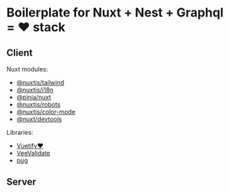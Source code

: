 # Boilerplate for Nuxt + Nest + Graphql = ❤️ stack

## Client

Nuxt modules:
- [@nuxtjs/tailwind](https://nuxt.com/modules/tailwindcss)
- [@nuxtjs/i18n](https://nuxt.com/modules/i18n)
- [@pinia/nuxt](https://nuxt.com/modules/pinia)
- [@nuxtjs/robots](https://nuxt.com/modules/robots)
- [@nuxtjs/color-mode](https://nuxt.com/modules/color-mode)
- [@nuxt/devtools](https://github.com/nuxt/devtools)

Libraries:
- [Vuetify❤️](https://next.vuetifyjs.com/)
- [VeeValidate](https://vee-validate.logaretm.com/)
- [pug](https://pugjs.org/api/getting-started.html)

## Server